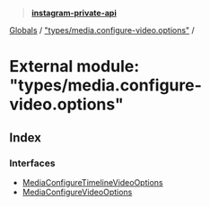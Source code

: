 > **[instagram-private-api](../README.md)**

[Globals](../README.md) / ["types/media.configure-video.options"](_types_media_configure_video_options_.md) /

# External module: "types/media.configure-video.options"

## Index

### Interfaces

* [MediaConfigureTimelineVideoOptions](../interfaces/_types_media_configure_video_options_.mediaconfiguretimelinevideooptions.md)
* [MediaConfigureVideoOptions](../interfaces/_types_media_configure_video_options_.mediaconfigurevideooptions.md)